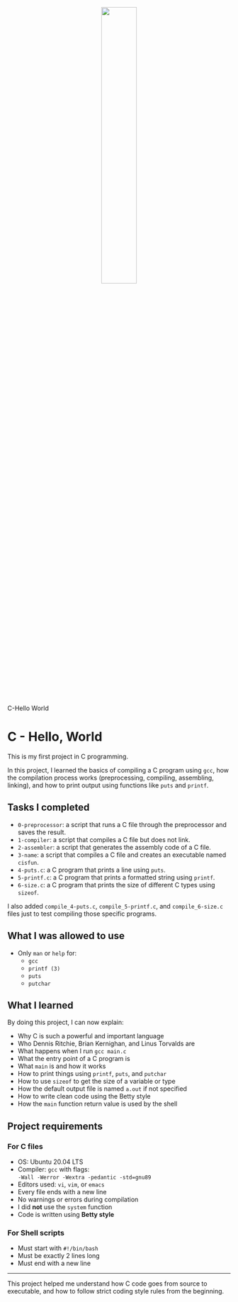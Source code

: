 <p align="center">
   <img src="https://github.com/user-attachments/assets/7d564981-cb81-43e7-819a-25ffcfc5bd72" width="40%" height="40%"/>
</p>

C-Hello World
# C - Hello, World

This is my first project in C programming.

In this project, I learned the basics of compiling a C program using `gcc`, how the compilation process works (preprocessing, compiling, assembling, linking), and how to print output using functions like `puts` and `printf`.

## Tasks I completed

- `0-preprocessor`: a script that runs a C file through the preprocessor and saves the result.
- `1-compiler`: a script that compiles a C file but does not link.
- `2-assembler`: a script that generates the assembly code of a C file.
- `3-name`: a script that compiles a C file and creates an executable named `cisfun`.
- `4-puts.c`: a C program that prints a line using `puts`.
- `5-printf.c`: a C program that prints a formatted string using `printf`.
- `6-size.c`: a C program that prints the size of different C types using `sizeof`.

I also added `compile_4-puts.c`, `compile_5-printf.c`, and `compile_6-size.c` files just to test compiling those specific programs.

## What I was allowed to use

- Only `man` or `help` for:
  - `gcc`
  - `printf (3)`
  - `puts`
  - `putchar`

## What I learned

By doing this project, I can now explain:

- Why C is such a powerful and important language
- Who Dennis Ritchie, Brian Kernighan, and Linus Torvalds are
- What happens when I run `gcc main.c`
- What the entry point of a C program is
- What `main` is and how it works
- How to print things using `printf`, `puts`, and `putchar`
- How to use `sizeof` to get the size of a variable or type
- How the default output file is named `a.out` if not specified
- How to write clean code using the Betty style
- How the `main` function return value is used by the shell

## Project requirements

### For C files

- OS: Ubuntu 20.04 LTS
- Compiler: `gcc` with flags:  
  `-Wall -Werror -Wextra -pedantic -std=gnu89`
- Editors used: `vi`, `vim`, or `emacs`
- Every file ends with a new line
- No warnings or errors during compilation
- I did **not** use the `system` function
- Code is written using **Betty style**

### For Shell scripts

- Must start with `#!/bin/bash`
- Must be exactly 2 lines long
- Must end with a new line

---

This project helped me understand how C code goes from source to executable, and how to follow strict coding style rules from the beginning.
